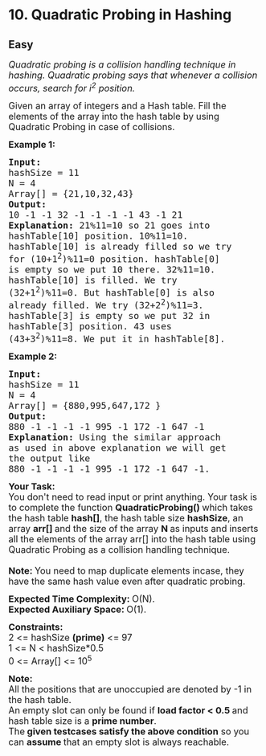# 10. Quadratic Probing in Hashing
## Easy 
<div class="problem-statement">
                <p></p><p><em><span style="font-size:18px">Quadratic probing is a collision handling technique in hashing. Quadratic probing says that whenever a collision occurs, search for i<sup>2</sup> position. </span></em></p>

<p><span style="font-size:18px">Given an array of integers and a Hash table. Fill the elements of the array into the hash table by using Quadratic Probing in case of collisions.</span></p>

<p><span style="font-size:18px"><strong>Example 1:</strong></span></p>

<pre><span style="font-size:18px"><strong>Input:
</strong>hashSize = 11
N = 4
Array[] = {21,10,32,43}
<strong>Output: 
</strong>10 -1 -1 32 -1 -1 -1 -1 43 -1 21<strong>
Explanation: </strong>21%11=10 so 21 goes into 
hashTable[10] position. 10%11=10. 
hashTable[10] is already filled so we try 
for (10+1<sup>2</sup>)%11=0 position. hashTable[0] 
is empty so we put 10 there. 32%11=10. 
hashTable[10] is filled. We try 
(32+1<sup>2</sup>)%11=0. But hashTable[0] is also 
already filled. We try (32+2<sup>2</sup>)%11=3. 
hashTable[3] is empty so we put 32 in 
hashTable[3] position. 43 uses 
(43+3<sup>2</sup></span><span style="font-size:18px">)%11=8. We put it in hashTable[8].</span></pre>

<p><span style="font-size:18px"><strong>Example 2:</strong></span></p>

<pre><span style="font-size:18px"><strong>Input:
</strong>hashSize = 11
N = 4
Array[] = {880,995,647,172&nbsp;}
<strong>Output:
</strong>880 -1 -1 -1 -1 995 -1 172 -1 647 -1&nbsp;<strong>
Explanation: </strong>Using the similar approach 
as used in above explanation we will get 
the output like&nbsp;
880 -1 -1 -1 -1 995 -1 172 -1 647 -1.</span>
</pre>

<p><span style="font-size:18px"><strong>Your Task:</strong><br>
You don't need to read input or print anything. Your task is to complete the function&nbsp;<strong>QuadraticProbing()&nbsp;</strong>which takes the hash table&nbsp;<strong>hash[]</strong>, the hash table size&nbsp;<strong>hashSize</strong>, an array&nbsp;<strong>arr[]&nbsp;</strong>and the size of the array <strong>N&nbsp;</strong>as inputs and inserts all the elements of the array arr[] into the hash table using Quadratic Probing as a collision handling technique.<br>
<br>
<strong>Note:&nbsp;</strong>You need to map duplicate elements incase, they have the same hash value even after quadratic probing.</span></p>

<p><span style="font-size:18px"><strong>Expected Time Complexity:&nbsp;</strong>O(N).<br>
<strong>Expected Auxiliary Space:&nbsp;</strong>O(1).</span></p>

<p><span style="font-size:18px"><strong>Constraints:</strong><br>
2 &lt;= hashSize <strong>(prime)</strong> &lt;= 97<br>
1 &lt;= N &lt; hashSize*0.5<br>
0 &lt;= Array[] &lt;= 10<sup>5</sup></span></p>

<p><span style="font-size:18px"><strong>Note: </strong><br>
All the positions that are unoccupied are denoted by -1 in the hash table.<br>
An empty slot can only be found if <strong>load factor &lt; 0.5 </strong>and hash table size is a <strong>prime number</strong>.<br>
The<strong> given testcases satisfy the above condition</strong> so you can <strong>assume </strong>that an empty slot is always reachable.</span></p>
 <p></p>
            </div>